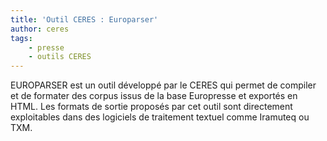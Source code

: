 ```yaml
---
title: 'Outil CERES : Europarser'
author: ceres
tags:
    - presse
    - outils CERES
---
```


EUROPARSER est un outil développé par le CERES qui permet de compiler et de formater des corpus issus de la base Europresse et exportés en HTML. Les formats de sortie proposés par cet outil sont directement exploitables dans des logiciels de traitement textuel comme Iramuteq ou TXM.
